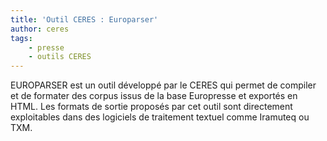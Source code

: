 ```yaml
---
title: 'Outil CERES : Europarser'
author: ceres
tags:
    - presse
    - outils CERES
---
```


EUROPARSER est un outil développé par le CERES qui permet de compiler et de formater des corpus issus de la base Europresse et exportés en HTML. Les formats de sortie proposés par cet outil sont directement exploitables dans des logiciels de traitement textuel comme Iramuteq ou TXM.
